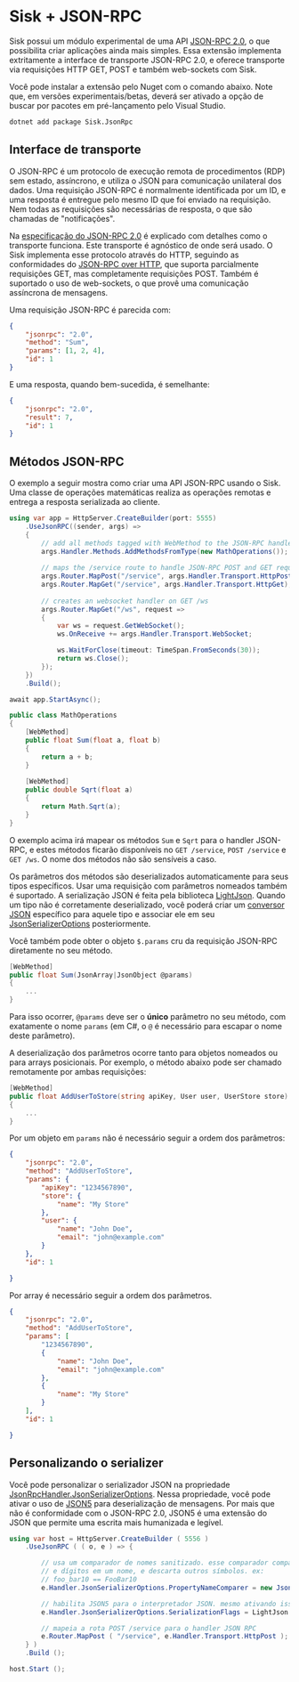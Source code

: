 # Sisk + JSON-RPC

Sisk possui um módulo experimental de uma API [JSON-RPC 2.0](https://www.jsonrpc.org/specification), o que possibilita criar aplicações ainda mais simples. Essa extensão implementa extritamente a interface de transporte JSON-RPC 2.0, e oferece transporte via requisições HTTP GET, POST e também web-sockets com Sisk.

Você pode instalar a extensão pelo Nuget com o comando abaixo. Note que, em versões experimentais/betas, deverá ser ativado a opção de buscar por pacotes em pré-lançamento pelo Visual Studio.

```bash
dotnet add package Sisk.JsonRpc
```

## Interface de transporte

O JSON-RPC é um protocolo de execução remota de procedimentos (RDP) sem estado, assíncrono, e utiliza o JSON para comunicação unilateral dos dados. Uma requisição JSON-RPC é normalmente identificada por um ID, e uma resposta é entregue pelo mesmo ID que foi enviado na requisição. Nem todas as requisições são necessárias de resposta, o que são chamadas de "notificações".

Na [especificação do JSON-RPC 2.0](https://www.jsonrpc.org/specification) é explicado com detalhes como o transporte funciona. Este transporte é agnóstico de onde será usado. O Sisk implementa esse protocolo através do HTTP, seguindo as conformidades do [JSON-RPC over HTTP](https://www.jsonrpc.org/historical/json-rpc-over-http.html), que suporta parcialmente requisições GET, mas completamente requisições POST. Também é suportado o uso de web-sockets, o que provê uma comunicação assíncrona de mensagens.

Uma requisição JSON-RPC é parecida com:

```json
{
    "jsonrpc": "2.0",
    "method": "Sum",
    "params": [1, 2, 4],
    "id": 1
}
```

E uma resposta, quando bem-sucedida, é semelhante:

```json
{
    "jsonrpc": "2.0",
    "result": 7,
    "id": 1
}
```

## Métodos JSON-RPC

O exemplo a seguir mostra como criar uma API JSON-RPC usando o Sisk. Uma classe de operações matemáticas realiza as operações remotas e entrega a resposta serializada ao cliente.

```csharp
using var app = HttpServer.CreateBuilder(port: 5555)
    .UseJsonRPC((sender, args) =>
    {
        // add all methods tagged with WebMethod to the JSON-RPC handler
        args.Handler.Methods.AddMethodsFromType(new MathOperations());
        
        // maps the /service route to handle JSON-RPC POST and GET requests
        args.Router.MapPost("/service", args.Handler.Transport.HttpPost);
        args.Router.MapGet("/service", args.Handler.Transport.HttpGet);
        
        // creates an websocket handler on GET /ws
        args.Router.MapGet("/ws", request =>
        {
            var ws = request.GetWebSocket();
            ws.OnReceive += args.Handler.Transport.WebSocket;

            ws.WaitForClose(timeout: TimeSpan.FromSeconds(30));
            return ws.Close();
        });
    })
    .Build();

await app.StartAsync();

public class MathOperations
{
    [WebMethod]
    public float Sum(float a, float b)
    {
        return a + b;
    }
    
    [WebMethod]
    public double Sqrt(float a)
    {
        return Math.Sqrt(a);
    }
}
```

O exemplo acima irá mapear os métodos `Sum` e `Sqrt` para o handler JSON-RPC, e estes métodos ficarão disponíveis no `GET /service`, `POST /service` e `GET /ws`. O nome dos métodos não são sensíveis a caso.

Os parâmetros dos métodos são deserializados automaticamente para seus tipos específicos. Usar uma requisição com parâmetros nomeados também é suportado. A serialização JSON é feita pela biblioteca [LightJson](https://github.com/CypherPotato/LightJson). Quando um tipo não é corretamente deserializado, você poderá criar um [conversor JSON](https://github.com/CypherPotato/LightJson?tab=readme-ov-file#json-converters) específico para aquele tipo e associar ele em seu [JsonSerializerOptions](?) posteriormente.

Você também pode obter o objeto `$.params` cru da requisição JSON-RPC diretamente no seu método.

```csharp
[WebMethod]
public float Sum(JsonArray|JsonObject @params)
{
    ...
}
```

Para isso ocorrer, `@params` deve ser o **único** parâmetro no seu método, com exatamente o nome `params` (em C#, o `@` é necessário para escapar o nome deste parâmetro).

A deserialização dos parâmetros ocorre tanto para objetos nomeados ou para arrays posicionais. Por exemplo, o método abaixo pode ser chamado remotamente por ambas requisições:

```csharp
[WebMethod]
public float AddUserToStore(string apiKey, User user, UserStore store)
{
    ...
}
```

Por um objeto em `params` não é necessário seguir a ordem dos parâmetros:

```json
{
    "jsonrpc": "2.0",
    "method": "AddUserToStore",
    "params": {
        "apiKey": "1234567890",
        "store": {
            "name": "My Store"
        },
        "user": {
            "name": "John Doe",
            "email": "john@example.com"
        }
    },
    "id": 1

}
```

Por array é necessário seguir a ordem dos parâmetros.

```json
{
    "jsonrpc": "2.0",
    "method": "AddUserToStore",
    "params": [
        "1234567890",
        {
            "name": "John Doe",
            "email": "john@example.com"
        },
        {
            "name": "My Store"
        }
    ],
    "id": 1

}
```

## Personalizando o serializer

Você pode personalizar o serializador JSON na propriedade [JsonRpcHandler.JsonSerializerOptions](/api/Sisk.JsonRPC.JsonRpcHandler.JsonSerializerOptions). Nessa propriedade, você pode ativar o uso de [JSON5](https://json5.org/) para deserialização de mensagens. Por mais que não é conformidade com o JSON-RPC 2.0, JSON5 é uma extensão do JSON que permite uma escrita mais humanizada e legível.

```C#
using var host = HttpServer.CreateBuilder ( 5556 )
    .UseJsonRPC ( ( o, e ) => {

        // usa um comparador de nomes sanitizado. esse comparador compara apenas letras
        // e dígitos em um nome, e descarta outros símbolos. ex:
        // foo_bar10 == FooBar10
        e.Handler.JsonSerializerOptions.PropertyNameComparer = new JsonSanitizedComparer ();

        // habilita JSON5 para o interpretador JSON. mesmo ativando isso, JSON plano ainda é permitido
        e.Handler.JsonSerializerOptions.SerializationFlags = LightJson.Serialization.JsonSerializationFlags.Json5;

        // mapeia a rota POST /service para o handler JSON RPC
        e.Router.MapPost ( "/service", e.Handler.Transport.HttpPost );
    } )
    .Build ();

host.Start ();
```